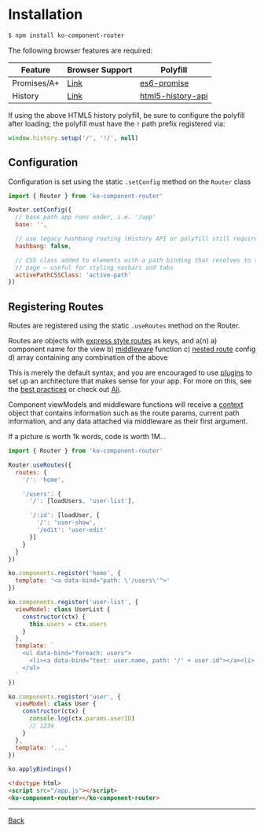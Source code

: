 # Installation
```bash
$ npm install ko-component-router
```

The following browser features are required:

| Feature       | Browser Support     | Polyfill                              |
| ------------- | ------------------- | ------------------------------------- |
| Promises/A+   | [Link][promise]     | [es6-promise][promise-polyfill]       |
| History       | [Link][history]     | [html5-history-api][history-polyfill] |

If using the above HTML5 history polyfill, be sure to configure the polyfill after loading;
the polyfill must have the `!` path prefix registered via:

```javascript
window.history.setup('/', '!/', null)
```

## Configuration

Configuration is set using the static `.setConfig` method on the `Router` class

```javascript
import { Router } from 'ko-component-router'

Router.setConfig({
  // base path app runs under, i.e. '/app'
  base: '',

  // use legacy hashbang routing (History API or polyfill still required)
  hashbang: false,

  // CSS class added to elements with a path binding that resolves to the current
  // page — useful for styling navbars and tabs
  activePathCSSClass: 'active-path'
})
```

## Registering Routes

Routes are registered using the static `.useRoutes` method on the Router.

Routes are objects with [express style routes](https://github.com/pillarjs/path-to-regexp)
as keys, and a(n)
  a) component name for the view
  b) [middleware](./middleware.md) function
  c) [nested route](./nested-routing.md) config
  d) array containing any combination of the above

This is merely the default syntax, and you are encouraged to use [plugins](./plugins.md)
to set up an architecture that makes sense for your app. For more on this, see the
[best practices](./best-practices.md) or check out [Ali](https://github.com/caseyWebb/ali).

Component viewModels and middleware functions will receive a [context](./context.md)
object that contains information such as the route params, current path information,
and any data attached via middleware as their first argument.

If a picture is worth 1k words, code is worth 1M...

```javascript
import { Router } from 'ko-component-router'

Router.useRoutes({
  routes: {
    '/': 'home',

    '/users': {
      '/': [loadUsers, 'user-list'],

      '/:id': [loadUser, {
        '/': 'user-show',
        '/edit': 'user-edit'
      }]
    }
  }
})

ko.components.register('home', {
  template: '<a data-bind="path: \'/users\'">'
})

ko.components.register('user-list', {
  viewModel: class UserList {
    constructor(ctx) {
      this.users = ctx.users
    }
  },
  template: `
    <ul data-bind="foreach: users">
      <li><a data-bind="text: user.name, path: '/' + user.id"></a><li>
    </ul>
  `
})

ko.components.register('user', {
  viewModel: class User {
    constructor(ctx) {
      console.log(ctx.params.userID)
      // 1234
    }
  },
  template: '...'
})

ko.applyBindings()
```

```html
<!doctype html>
<script src="/app.js"></script>
<ko-component-router></ko-component-router>
```
---

[Back](./README.md)

[promise]: https://developer.mozilla.org/en-US/docs/Web/JavaScript/Reference/Global_Objects/Promise#Browser_compatibility  "MDN - Promise"
[promise-polyfill]: https://github.com/stefanpenner/es6-promise "es6-promise"
[history]: https://developer.mozilla.org/en-US/docs/Web/API/History_API#Browser_compatibility "MDN - History API"
[history-polyfill]: https://github.com/devote/HTML5-History-API "HTML5-History-API"
